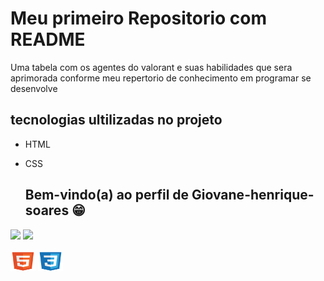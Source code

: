 # Meu primeiro Repositorio com README 
Uma tabela com os agentes do valorant e suas habilidades que sera aprimorada conforme meu repertorio de conhecimento em programar se desenvolve
## tecnologias ultilizadas no projeto
- HTML
- CSS

  ## Bem-vindo(a) ao perfil de Giovane-henrique-soares 😁

 <div>
   
   <img height="180em" src="https://github-readme-stats.vercel.app/api?username=Giovane-henrique-soares&show_icons=true&theme=tokyonight&include_all_commits=true&count_private=true"/>
   <img height="180em" src="https://github-readme-stats.vercel.app/api/top-langs/?username=Giovane-henrique-soares&layout=compact&langs_count=6&theme=tokyonight"/>
</div>
    
<div style="display: inline_block"><br>
  
  <img align:="center" alt="HTML" height="30" width="40" src="https://raw.githubusercontent.com/devicons/devicon/master/icons/html5/html5-original.svg">
  <img align:="center" alt="CSS" height="30" width="40" src="https://raw.githubusercontent.com/devicons/devicon/master/icons/css3/css3-original.svg">
</div>
 
